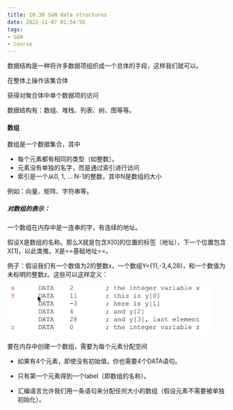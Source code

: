 ```yaml
---
title: 10.30 S&N data structures
date: 2022-11-07 01:54:55
tags:
- S&N
- course
---
```


数据结构是一种将许多数据项组织成一个总体的手段，这样我们就可以。

在整体上操作该集合体 

获得对聚合体中单个数据项的访问 

数据结构有：数组、堆栈、列表、树、图等等。

#### 数组 

数组是一个数据集合，其中 

- 每个元素都有相同的类型（如整数）。
- 元素没有单独的名字，而是通过索引进行访问 
- 索引是一个从0, 1, ... N-1的整数，其中N是数组的大小

例如：向量、矩阵、字符串等。 



##### 对数组的表示：

一个数组在内存中是一连串的字，有连续的地址。

假设X是数组的名称。那么X就是包含X[0]的位置的标签（地址），下一个位置包含X[1]，以此类推。X是==基础地址==。

例子：假设我们有一个数值为2的整数x，一个数组Y={11,-3,4,28}，和一个数值为未标明的整数z。这些可以这样定义：

![image-20221107021434441](10-30-S-N-data-structures/image-20221107021434441.png)

要在内存中创建一个数组，需要为每个元素分配空间 
- 如果有4个元素，即使没有初始值，你也需要4个DATA语句。
- 只有第一个元素得到一个label（即数组的名称）。

- 汇编语言允许我们用一条语句来分配任何大小的数组（假设元素不需要被单独初始化）。
